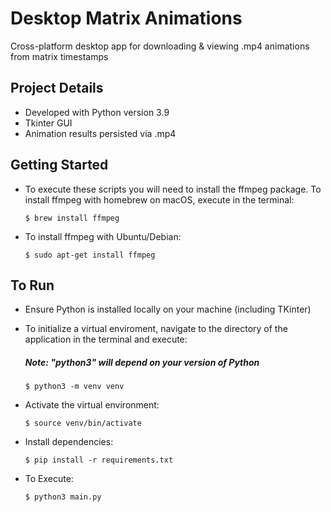 # Desktop Matrix Animations

Cross-platform desktop app for downloading & viewing .mp4 animations from matrix timestamps

## Project Details

- Developed with Python version 3.9 
- Tkinter GUI
- Animation results persisted via .mp4

## Getting Started

- To execute these scripts you will need to install the ffmpeg package. To install ffmpeg with homebrew on macOS, execute in the terminal:

  ```
  $ brew install ffmpeg
  ```

- To install ffmpeg with Ubuntu/Debian:
  
 
  ```
  $ sudo apt-get install ffmpeg
  ```

## To Run

- Ensure Python is installed locally on your machine (including TKinter)
- To initialize a virtual enviroment, navigate to the directory of the application in the terminal and execute:

  ##### _Note: "python3" will depend on your version of Python_

  ```
  $ python3 -m venv venv
  ```

- Activate the virtual environment:

  ```
  $ source venv/bin/activate
  ```

- Install dependencies:

  ```
  $ pip install -r requirements.txt
  ```

- To Execute: 

  ```
  $ python3 main.py
  ```
